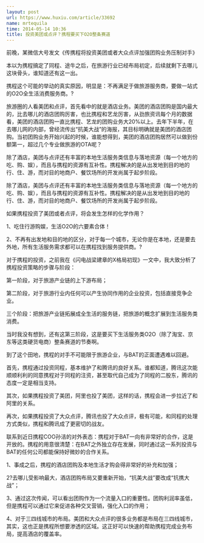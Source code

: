 ```yaml
---
layout: post
url: https://www.huxiu.com/article/33692
name: mrtequila
time: 2014-05-14 10:36
title: 投资美团或点评？携程要买下O2O整条赛道
---
```

前晚，某微信大号发文《传携程将投资美团或者大众点评加强团购业务压制对手》

本以为携程搞定了同程、途牛之后，在旅游行业已经布局初定，后续就剩下去哪儿这块骨头，谁知道还有这一出。

携程这个可能的举动的真实原因，明显是：不再满足于做旅游服务商，要做一站式的O2O全生活消费服务商。?

旅游圈的人看美团和点评，首先看中的就是酒店业务。美团的酒店团购是国内最大的，比去哪儿的酒店团购厉害，也比携程和艺龙厉害，从劲旅资讯每个月的数据看，美团的酒店团购一直比携程、艺龙的团购业务大20%以上。去年下半年，在去哪儿网的内部，曾经流传出“抗美大战”的海报，其目标明确就是美团的酒店团购。当初团购业务开始兴起的时候，谁能想得到，美团的酒店团购居然可以做到份额第一，超过几个专业做旅游的OTA呢？

除了酒店，美团与点评还有丰富的本地生活服务类信息与落地资源（每一个地方的吃、购、娱），而且与携程的资源有互补性。携程解决的是从出发地到目的地的行、住、游，而对目的地商户、餐饮场所的开发尚属于起步阶段。

除了酒店，美团与点评还有丰富的本地生活服务类信息与落地资源（每一个地方的吃、购、娱），而且与携程的资源有互补性。携程解决的是从出发地到目的地的行、住、游，而对目的地商户、餐饮场所的开发尚属于起步阶段。

如果携程投资了美团或者点评，将会发生怎样的化学作用？

1、吃住行游购娱，生活O2O的六要素合体！

2、不再有出发地和目的地的区分，对于每一个城市，无论你是在本地，还是要去外地，所有生活服务需求都可以在携程找到服务提供商。?

对于携程的投资，之前我在《闪电战梁建章的X格局初现》一文中，我大致分析了携程投资策略的步骤与阶段：

第一阶段，对于旅游产业链的上下游布局；

第二阶段，对于旅游行业内任何可以产生协同作用的企业投资，包括直接竞争企业。

三个阶段：把旅游产业链拓展成全生活的服务链，把旅游的概念扩展到生活服务类消费。

当时我没有想到，还有这第三阶段，这是要买下生活服务类O2O（除了淘宝、京东等这类硬货电商）整条赛道的节奏啊。

到了这个田地，携程的对手不可能限于旅游企业，与BAT的正面遭遇难以回避。

首先，携程通过投资同程，基本维护了和腾讯的良好关系。谁都知道，腾讯这次能顺顺利利的同意携程对于同程的注资，甚至取代自己成为了同程的二股东，腾讯的态度一定是相当支持。

其次，如果携程投资了美团，阿里也投了美团，这样的话，携程会进一步拉近了和阿里的关系。

再次，如果携程投资了大众点评，腾讯也投了大众点评，极有可能，和同程的处理方式类似，携程和腾讯成了更密切的战友。

联系到近日携程COO孙洁的对外表态：携程对于BAT一向有非常好的合作，这是开放的。携程的用意很清楚：在BAT之外独立存在发展，同时通过这一系列投资与BAT的任何公司都能保持好微妙的合作关系。

1、事成之后，携程的酒店团购及本地生活才购会得非常好的补充和加强；

2?去哪儿受影响最大，酒店团购布局又要重新开始，“抗美大战”要改成“抗携大战”；

3、通过这次传闻，可以看出团购作为一个流量入口的重要性。团购利润率虽低，但是携程可以通过它来促进各种交叉营销，强化入口的作用；

4、对于三四线城市的布局。美团和大众点评的很多业务都是布局在三四线城市，其实，这也正是携程所想要渗透的区域。这正好可以快速的帮助携程完成业务布局，提高酒店的覆盖率。

